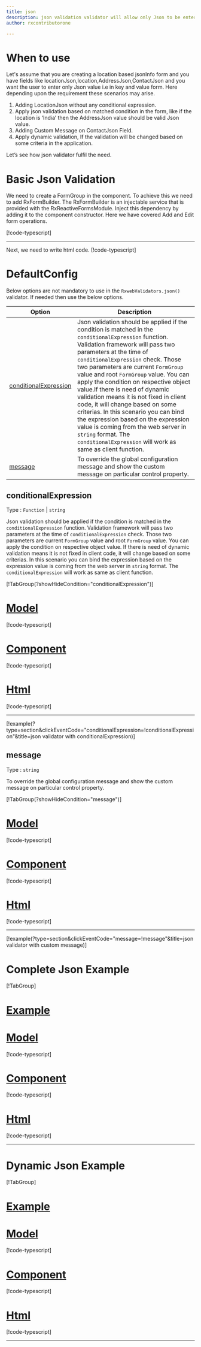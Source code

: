 ```yaml
---
title: json  
description: json validation validator will allow only Json to be entered, If user tries to enter any string except json then the property will become invalid. 
author: rxcontributorone

---
```

# When to use
Let's assume that you are creating a location based jsonInfo form and you have fields like locationJson,location,AddressJson,ContactJson and you want the user to enter only Json value i.e in key and value form. Here depending upon the requirement these scenarios may arise.
1. Adding LocationJson without any conditional expression.
2. 	Apply json validation based on matched condition in the form, like if the location is ‘India’ then the AddressJson value should be valid Json value.
3. Adding Custom Message on ContactJson Field.
4. Apply dynamic validation, If the validation will be changed based on some criteria in the application.

Let’s see how json validator fulfil the need.

# Basic Json Validation
We need to create a FormGroup in the component. To achieve this we need to add RxFormBuilder. The RxFormBuilder is an injectable service that is provided with the RxReactiveFormsModule. Inject this dependency by adding it to the component constructor.
Here we have covered Add and Edit form operations. 


[!code-typescript[](\assets\examples\validators\json\add\json-add.component.ts)]
***

Next, we need to write html code.
[!code-typescript[](\assets\examples\validators\json\add\json-add.component.html)]

<app-json-add-validator-validator></app-json-add-validator>

# DefaultConfig

Below options are not mandatory to use in the `RxwebValidators.json()` validator. If needed then use the below options.

|Option | Description |
|--- | ---- |
|[conditionalExpression](#conditionalexpressions) | Json validation should be applied if the condition is matched in the `conditionalExpression` function. Validation framework will pass two parameters at the time of `conditionalExpression` check. Those two parameters are current `FormGroup` value and root `FormGroup` value. You can apply the condition on respective object value.If there is need of dynamic validation means it is not fixed in client code, it will change based on some criterias. In this scenario you can bind the expression based on the expression value is coming from the web server in `string` format. The `conditionalExpression` will work as same as client function. |
|[message](#message) | To override the global configuration message and show the custom message on particular control property. |

## conditionalExpression
Type :  `Function`  |  `string` 

Json validation should be applied if the condition is matched in the `conditionalExpression` function. Validation framework will pass two parameters at the time of `conditionalExpression` check. Those two parameters are current `FormGroup` value and root `FormGroup` value. You can apply the condition on respective object value.
If there is need of dynamic validation means it is not fixed in client code, it will change based on some criterias. In this scenario you can bind the expression based on the expression value is coming from the web server in `string` format. The `conditionalExpression` will work as same as client function.

[!TabGroup(?showHideCondition="conditionalExpression")]
# [Model](#tab\conditionalExpressionmodel)
[!code-typescript[](\assets\examples\validators\json\conditionalExpression\json-info.model.ts)]
# [Component](#tab\conditionalExpressionComponent)
[!code-typescript[](\assets\examples\validators\json\conditionalExpression\json-conditional-expressions.component.ts)]
# [Html](#tab\conditionalExpressionHtml)
[!code-typescript[](\assets\examples\validators\json\conditionalExpression\json-conditional-expressions.component.html)]
***

[!example(?type=section&clickEventCode="conditionalExpression=!conditionalExpression"&title=json validator with conditionalExpression)]
<app-json-conditionalExpression-validator></app-json-conditionalExpression-validator>

## message 
Type :  `string` 

To override the global configuration message and show the custom message on particular control property.

[!TabGroup(?showHideCondition="message")]
# [Model](#tab\messageModel)
[!code-typescript[](\assets\examples\validators\json\message\json-info.model.ts)]
# [Component](#tab\messageComponent)
[!code-typescript[](\assets\examples\validators\json\message\json-message.component.ts)]
# [Html](#tab\messageHtml)
[!code-typescript[](\assets\examples\validators\json\message\json-message.component.html)]
***

[!example(?type=section&clickEventCode="message=!message"&title=json validator with custom message)]
<app-json-message-validator></app-json-message-validator>

# Complete Json Example
[!TabGroup]
# [Example](#tab\completeexample)
<app-json-complete-validator></app-json-complete-validator>
# [Model](#tab\completemodel)
[!code-typescript[](\assets\examples\validators\json\complete\json-info.model.ts)]
# [Component](#tab\completecomponent)
[!code-typescript[](\assets\examples\validators\json\complete\json-complete.component.ts)]
# [Html](#tab\completehtml)
[!code-typescript[](\assets\examples\validators\json\complete\json-complete.component.html)]
***

# Dynamic Json Example
[!TabGroup]
# [Example](#tab\dynamicexample)
<app-json-dynamic-validator></app-json-dynamic-validator>
# [Model](#tab\dynamicmodel)
[!code-typescript[](\assets\examples\validators\json\dynamic\json-info.model.ts)]
# [Component](#tab\dynamiccomponent)
[!code-typescript[](\assets\examples\validators\json\dynamic\json-dynamic.component.ts)]
# [Html](#tab\dynamichtml)
[!code-typescript[](\assets\examples\validators\json\dynamic\json-dynamic.component.html)]
***